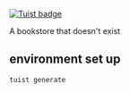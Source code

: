 [![Tuist badge](https://img.shields.io/badge/Powered%20by-Tuist-blue)](https://tuist.io)

A bookstore that doesn't exist

## environment set up

~~~
tuist generate
~~~
